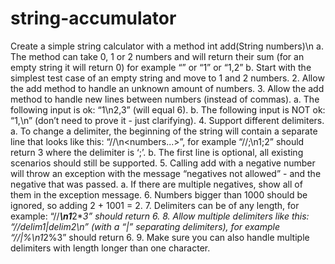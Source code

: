 # string-accumulator

Create a simple string calculator with a method int add(String numbers)\n
a. The method can take 0, 1 or 2 numbers and will return their sum (for an empty string
it will return 0) for example “” or “1” or “1,2”
b. Start with the simplest test case of an empty string and move to 1 and 2 numbers.
2. Allow the add method to handle an unknown amount of numbers.
3. Allow the add method to handle new lines between numbers (instead of commas).
a. The following input is ok: “1\n2,3” (will equal 6).
b. The following input is NOT ok: “1,\n” (don’t need to prove it - just clarifying).
4. Support different delimiters.
a. To change a delimiter, the beginning of the string will contain a separate line that
looks like this: “//<delimiter>\n<numbers...>”, for example “//;\n1;2” should return
3 where the delimiter is ‘;’.
b. The first line is optional, all existing scenarios should still be supported.
5. Calling add with a negative number will throw an exception with the message “negatives not
allowed” - and the negative that was passed.
a. If there are multiple negatives, show all of them in the exception message.
6. Numbers bigger than 1000 should be ignored, so adding 2 + 1001 = 2.
7. Delimiters can be of any length, for example: “//***\n1***2***3” should return 6.
8. Allow multiple delimiters like this: “//delim1|delim2\n” (with a “|” separating delimiters),
for example “//*|%\n1*2%3” should return 6.
9. Make sure you can also handle multiple delimiters with length longer than one character.
